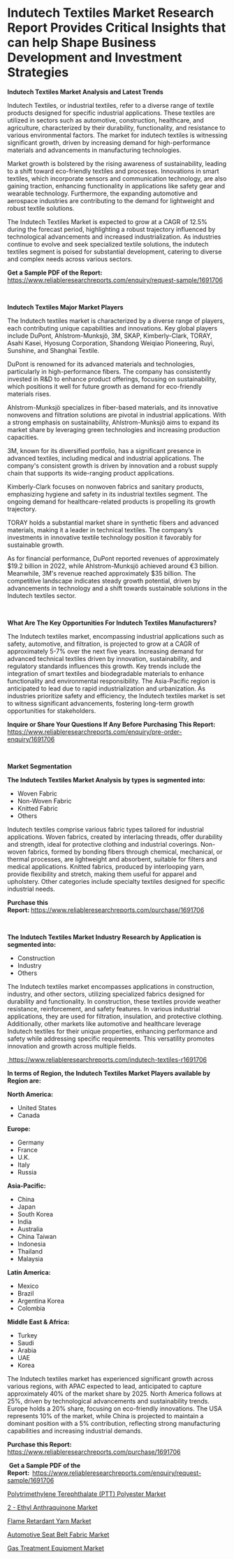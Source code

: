 <p><h1>Indutech Textiles Market Research Report Provides Critical Insights that can help Shape Business Development and Investment Strategies</h1></p><p><strong>Indutech Textiles Market Analysis and Latest Trends</strong></p>
<p><p>Indutech Textiles, or industrial textiles, refer to a diverse range of textile products designed for specific industrial applications. These textiles are utilized in sectors such as automotive, construction, healthcare, and agriculture, characterized by their durability, functionality, and resistance to various environmental factors. The market for indutech textiles is witnessing significant growth, driven by increasing demand for high-performance materials and advancements in manufacturing technologies.</p><p>Market growth is bolstered by the rising awareness of sustainability, leading to a shift toward eco-friendly textiles and processes. Innovations in smart textiles, which incorporate sensors and communication technology, are also gaining traction, enhancing functionality in applications like safety gear and wearable technology. Furthermore, the expanding automotive and aerospace industries are contributing to the demand for lightweight and robust textile solutions.</p><p>The Indutech Textiles Market is expected to grow at a CAGR of 12.5% during the forecast period, highlighting a robust trajectory influenced by technological advancements and increased industrialization. As industries continue to evolve and seek specialized textile solutions, the indutech textiles segment is poised for substantial development, catering to diverse and complex needs across various sectors.</p></p>
<p><strong>Get a Sample PDF of the Report:&nbsp;</strong> <a href="https://www.reliableresearchreports.com/enquiry/request-sample/1691706?utm_campaign=40&utm_medium=2&utm_source=Github&utm_content=ia&utm_term=27032025&utm_id=indutech-textiles">https://www.reliableresearchreports.com/enquiry/request-sample/1691706</a></p>
<p>&nbsp;</p>
<p><strong>Indutech Textiles Major Market Players</strong></p>
<p><p>The Indutech textiles market is characterized by a diverse range of players, each contributing unique capabilities and innovations. Key global players include DuPont, Ahlstrom-Munksjö, 3M, SKAP, Kimberly-Clark, TORAY, Asahi Kasei, Hyosung Corporation, Shandong Weiqiao Pioneering, Ruyi, Sunshine, and Shanghai Textile.</p><p>DuPont is renowned for its advanced materials and technologies, particularly in high-performance fibers. The company has consistently invested in R&D to enhance product offerings, focusing on sustainability, which positions it well for future growth as demand for eco-friendly materials rises.</p><p>Ahlstrom-Munksjö specializes in fiber-based materials, and its innovative nonwovens and filtration solutions are pivotal in industrial applications. With a strong emphasis on sustainability, Ahlstrom-Munksjö aims to expand its market share by leveraging green technologies and increasing production capacities.</p><p>3M, known for its diversified portfolio, has a significant presence in advanced textiles, including medical and industrial applications. The company's consistent growth is driven by innovation and a robust supply chain that supports its wide-ranging product applications.</p><p>Kimberly-Clark focuses on nonwoven fabrics and sanitary products, emphasizing hygiene and safety in its industrial textiles segment. The ongoing demand for healthcare-related products is propelling its growth trajectory.</p><p>TORAY holds a substantial market share in synthetic fibers and advanced materials, making it a leader in technical textiles. The company’s investments in innovative textile technology position it favorably for sustainable growth.</p><p>As for financial performance, DuPont reported revenues of approximately $19.2 billion in 2022, while Ahlstrom-Munksjö achieved around €3 billion. Meanwhile, 3M's revenue reached approximately $35 billion. The competitive landscape indicates steady growth potential, driven by advancements in technology and a shift towards sustainable solutions in the Indutech textiles sector.</p></p>
<p>&nbsp;</p>
<p><strong>What Are The Key Opportunities For Indutech Textiles Manufacturers?</strong></p>
<p><p>The Indutech textiles market, encompassing industrial applications such as safety, automotive, and filtration, is projected to grow at a CAGR of approximately 5-7% over the next five years. Increasing demand for advanced technical textiles driven by innovation, sustainability, and regulatory standards influences this growth. Key trends include the integration of smart textiles and biodegradable materials to enhance functionality and environmental responsibility. The Asia-Pacific region is anticipated to lead due to rapid industrialization and urbanization. As industries prioritize safety and efficiency, the Indutech textiles market is set to witness significant advancements, fostering long-term growth opportunities for stakeholders.</p></p>
<p><strong>Inquire or Share Your Questions If Any Before Purchasing This Report:</strong> <a href="https://www.reliableresearchreports.com/enquiry/pre-order-enquiry/1691706?utm_campaign=40&utm_medium=2&utm_source=Github&utm_content=ia&utm_term=27032025&utm_id=indutech-textiles">https://www.reliableresearchreports.com/enquiry/pre-order-enquiry/1691706</a></p>
<p>&nbsp;</p>
<p><strong>Market Segmentation</strong></p>
<p><strong>The Indutech Textiles Market Analysis by types is segmented into:</strong></p>
<p><ul><li>Woven Fabric</li><li>Non-Woven Fabric</li><li>Knitted Fabric</li><li>Others</li></ul></p>
<p><p>Indutech textiles comprise various fabric types tailored for industrial applications. Woven fabrics, created by interlacing threads, offer durability and strength, ideal for protective clothing and industrial coverings. Non-woven fabrics, formed by bonding fibers through chemical, mechanical, or thermal processes, are lightweight and absorbent, suitable for filters and medical applications. Knitted fabrics, produced by interlooping yarn, provide flexibility and stretch, making them useful for apparel and upholstery. Other categories include specialty textiles designed for specific industrial needs.</p></p>
<p><strong>Purchase this Report:&nbsp;</strong><a href="https://www.reliableresearchreports.com/purchase/1691706?utm_campaign=40&utm_medium=2&utm_source=Github&utm_content=ia&utm_term=27032025&utm_id=indutech-textiles">https://www.reliableresearchreports.com/purchase/1691706</a></p>
<p>&nbsp;</p>
<p><strong>The Indutech Textiles Market Industry Research by Application is segmented into:</strong></p>
<p><ul><li>Construction</li><li>Industry</li><li>Others</li></ul></p>
<p><p>The Indutech textiles market encompasses applications in construction, industry, and other sectors, utilizing specialized fabrics designed for durability and functionality. In construction, these textiles provide weather resistance, reinforcement, and safety features. In various industrial applications, they are used for filtration, insulation, and protective clothing. Additionally, other markets like automotive and healthcare leverage Indutech textiles for their unique properties, enhancing performance and safety while addressing specific requirements. This versatility promotes innovation and growth across multiple fields.</p></p>
<p><a href="https://www.reliableresearchreports.com/indutech-textiles-r1691706?utm_campaign=40&utm_medium=2&utm_source=Github&utm_content=ia&utm_term=27032025&utm_id=indutech-textiles">&nbsp;https://www.reliableresearchreports.com/indutech-textiles-r1691706</a></p>
<p><strong>In terms of Region, the Indutech Textiles Market Players available by Region are:</strong></p>
<p>
    <p> <strong> North America: </strong>
        <ul>
            <li>United States</li>
            <li>Canada</li>
        </ul>
        </p> 
    <p> <strong> Europe: </strong>
        <ul>
            <li>Germany</li>
            <li>France</li>
            <li>U.K.</li>
            <li>Italy</li>
            <li>Russia</li>
        </ul>
        </p> 
    <p> <strong> Asia-Pacific: </strong>
        <ul>
            <li>China</li>
            <li>Japan</li>
            <li>South Korea</li>
            <li>India</li>
            <li>Australia</li>
            <li>China Taiwan</li>
            <li>Indonesia</li>
            <li>Thailand</li>
            <li>Malaysia</li>
        </ul>
        </p> 
    <p> <strong> Latin America: </strong>
        <ul>
            <li>Mexico</li>
            <li>Brazil</li>
            <li>Argentina Korea</li>
            <li>Colombia</li>
        </ul>
        </p> 
    <p> <strong> Middle East & Africa: </strong>
        <ul>
            <li>Turkey</li>
            <li>Saudi</li>
            <li>Arabia</li>
            <li>UAE</li>
            <li>Korea</li>
        </ul>
    </p>
    </p>
<p><p>The Indutech textiles market has experienced significant growth across various regions, with APAC expected to lead, anticipated to capture approximately 40% of the market share by 2025. North America follows at 25%, driven by technological advancements and sustainability trends. Europe holds a 20% share, focusing on eco-friendly innovations. The USA represents 10% of the market, while China is projected to maintain a dominant position with a 5% contribution, reflecting strong manufacturing capabilities and increasing industrial demands.</p></p>
<p><strong>Purchase this Report: </strong><a href="https://www.reliableresearchreports.com/purchase/1691706?utm_campaign=40&utm_medium=2&utm_source=Github&utm_content=ia&utm_term=27032025&utm_id=indutech-textiles">https://www.reliableresearchreports.com/purchase/1691706</a></p>
<p>&nbsp;<strong>Get a Sample PDF of the Report:&nbsp;&nbsp;</strong><a href="https://www.reliableresearchreports.com/enquiry/request-sample/1691706?utm_campaign=40&utm_medium=2&utm_source=Github&utm_content=ia&utm_term=27032025&utm_id=indutech-textiles">https://www.reliableresearchreports.com/enquiry/request-sample/1691706</a></p>
<p><strong></strong></p>
<p><p><a href="https://github.com/drielvinki/Market-Research-Report-List-1/blob/main/polytrimethylene-terephthalate-ptt-polyester-market.md?utm_campaign=40&utm_medium=2&utm_source=Github&utm_content=ia&utm_term=27032025&utm_id=indutech-textiles">Polytrimethylene Terephthalate (PTT) Polyester Market</a></p><p><a href="https://github.com/decockogbaro25/Market-Research-Report-List-1/blob/main/2-ethyl-anthraquinone-market.md?utm_campaign=40&utm_medium=2&utm_source=Github&utm_content=ia&utm_term=27032025&utm_id=indutech-textiles">2 - Ethyl Anthraquinone Market</a></p><p><a href="https://github.com/ghaligopezf5/Market-Research-Report-List-1/blob/main/flame-retardant-yarn-market.md?utm_campaign=40&utm_medium=2&utm_source=Github&utm_content=ia&utm_term=27032025&utm_id=indutech-textiles">Flame Retardant Yarn Market</a></p><p><a href="https://github.com/uldularido/Market-Research-Report-List-1/blob/main/automotive-seat-belt-fabric-market.md?utm_campaign=40&utm_medium=2&utm_source=Github&utm_content=ia&utm_term=27032025&utm_id=indutech-textiles">Automotive Seat Belt Fabric Market</a></p><p><a href="https://github.com/panciujoslin3/Market-Research-Report-List-1/blob/main/gas-treatment-equipment-market.md?utm_campaign=40&utm_medium=2&utm_source=Github&utm_content=ia&utm_term=27032025&utm_id=indutech-textiles">Gas Treatment Equipment Market</a></p></p>